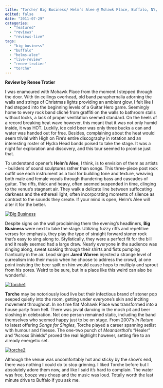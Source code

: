 ```yaml
---
title: "Torche/ Big Business/ Helm’s Alee @ Mohawk Place, Buffalo, NY, July 22, 2011"
edited: false
date: "2011-07-29"
categories:
  - "featured"
  - "reviews"
  - "reviews-live"
tags:
  - "big-business"
  - "buffalo"
  - "helms-alee"
  - "live-review"
  - "renee-trotier"
  - "torche"
---
```


**Review by Renee Trotier**

I was enamoured with Mohawk Place from the moment I stepped through the door. With tin ceilings overhead, old band paraphernalia adorning the walls and strings of Christmas lights providing an ambient glow, I felt like I had stepped into the beginning levels of a Guitar Hero game. Seemingly home to every rock band cliché from graffiti on the walls to bathroom stalls without locks, a lack of proper ventilation seemed standard. On the heels of a record breaking heat wave however, this meant that it was not only humid inside, it was HOT. Luckily, ice cold beer was only three bucks a can and water was handed out for free. Besides, complaining about the heat would seem trivial with High on Fire’s entire discography in rotation and an interesting roster of Hydra Head bands poised to take the stage. It was a night for exploration and discovery, and this tour seemed to promise just that.

To understand opener’s **Helm’s Alee**, I think, is to envision of them as artists - builders of sound sculptures rather than songs. This three-piece post rock outfit use each instrument as a tool for building tone and texture, weaving both male and female vocals through thundering bass and cascades of guitar. The riffs, thick and heavy, often seemed suspended in time, clinging to the venue’s stagnant air. They walk a delicate line between suffocating darkness and the ethereal light, often incorporating moments of silence as contrast to the sounds they create. If your mind is open, Helm’s Alee will alter it for the better.

[![](http://www.hellbound.ca/wp-content/uploads/2011/07/Big-Business-590x442.jpg "Big Business")](http://www.hellbound.ca/wp-content/uploads/2011/07/Big-Business.jpg)

Despite signs on the wall proclaiming them the evening’s headliners, **Big Business** were next to take the stage. Utilizing fuzzy riffs and repetitive verses for emphasis, they play the type of straight forward stoner rock that’s easy to sing along to. Stylistically, they were a perfect fit for the bill and it really seemed had a large draw. Nearly everyone in the audience was singing along, sweat soaking through their shirts and fists pumping frantically in the air. Lead singer **Jared Warren** injected a strange level of surrealism into their music when he choose to address the crowd, at one point insisting the beer spilt on him would cause hops to multiply and sprout from his pores. Weird to be sure, but in a place like this weird can also be wonderful.

[![](http://www.hellbound.ca/wp-content/uploads/2011/07/Torche1-590x442.jpg "Torche1")](http://www.hellbound.ca/wp-content/uploads/2011/07/Torche1.jpg)

**Torche** may be notoriously loud live but their infectious brand of stoner pop seeped quietly into the room, getting under everyone’s skin and inciting movement throughout. In no time flat Mohawk Place was transformed into a house party from hell. There was jovial dancing in the mosh pit and beer sloshing in celebration. Not one person remained static, including the band themselves who seemed happy just to be on stage. From 2007’s _In Return_ to latest offering _Songs for Singles_, Torche played a career spanning setlist with humour and finesse. The one-two punch of _Meanderthal_’s “Healer” and “Across Shields” proved the real highlight however, setting fire to an already energetic set.

[![](http://www.hellbound.ca/wp-content/uploads/2011/07/torche2-590x442.jpg "torche2")](http://www.hellbound.ca/wp-content/uploads/2011/07/torche2.jpg)

Although the venue was uncomfortably hot and sticky by the show’s end, there was nothing I could do to stop grinning. I liked Torche before but I absolutely adore them now, and like I said it’s hard to complain. The water was free, booze was cheap and the music was loud. Totally worth the last minute drive to Buffalo if you ask me.
